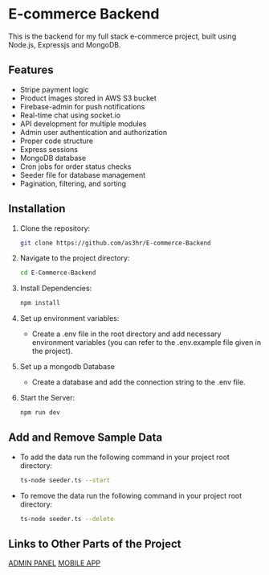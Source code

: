 # E-commerce Backend

This is the backend for my full stack e-commerce project, built using Node.js, Expressjs and MongoDB.

## Features
- Stripe payment logic
- Product images stored in AWS S3 bucket
- Firebase-admin for push notifications
- Real-time chat using socket.io
- API development for multiple modules
- Admin user authentication and authorization
- Proper code structure
- Express sessions
- MongoDB database
- Cron jobs for order status checks
- Seeder file for database management
- Pagination, filtering, and sorting

## Installation
1. Clone the repository:
   ```bash
   git clone https://github.com/as3hr/E-commerce-Backend
2. Navigate to the project directory:
   ```bash
   cd E-Commerce-Backend
3. Install Dependencies:
   ```bash
   npm install
4. Set up environment variables:
   - Create a .env file in the root directory and add necessary environment variables (you can refer to the .env.example file given in the project).
     
5. Set up a mongodb Database
   - Create a database and add the connection string to the .env file.
   
6. Start the Server:
   ```bash
   npm run dev

## Add and Remove Sample Data
- To add the data run the following command in your project root directory:
   ```bash
   ts-node seeder.ts --start
- To remove the data run the following command in your project root directory:
   ```bash
   ts-node seeder.ts --delete

## Links to Other Parts of the Project
[ADMIN PANEL](https://github.com/as3hr/eCommerce-Admin-Panel)
[MOBILE APP](https://github.com/as3hr/E-commerce)

